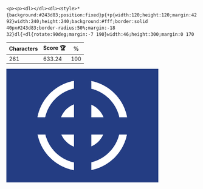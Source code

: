 `<p><p><dl></dl><dl><style>*{background:#243d83;position:fixed}p{+p{width:120;height:120;margin:42 92}width:240;height:240;background:#fff;border:solid 40px#243d83;border-radius:50%;margin:-18 32}dl{+dl{rotate:90deg;margin:-7 190}width:46;height:300;margin:0 170`

| Characters | Score 🏆 | %   |
| ---------- | -------- | --- |
| 261        | 633.24   | 100 |

![](/2025/Sep2025/03/20250903.png)
